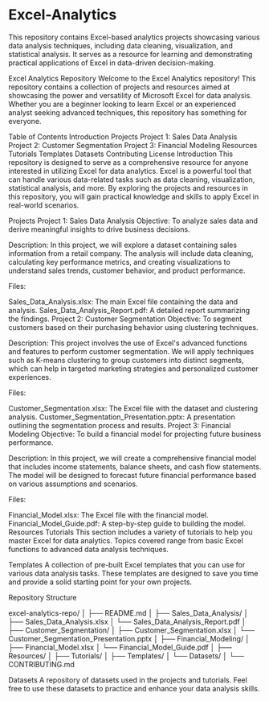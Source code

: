 # Excel-Analytics
This repository contains Excel-based analytics projects showcasing various data analysis techniques, including data cleaning, visualization, and statistical analysis. It serves as a resource for learning and demonstrating practical applications of Excel in data-driven decision-making.

Excel Analytics Repository
Welcome to the Excel Analytics repository! This repository contains a collection of projects and resources aimed at showcasing the power and versatility of Microsoft Excel for data analysis. Whether you are a beginner looking to learn Excel or an experienced analyst seeking advanced techniques, this repository has something for everyone.

Table of Contents
Introduction
Projects
Project 1: Sales Data Analysis
Project 2: Customer Segmentation
Project 3: Financial Modeling
Resources
Tutorials
Templates
Datasets
Contributing
License
Introduction
This repository is designed to serve as a comprehensive resource for anyone interested in utilizing Excel for data analytics. Excel is a powerful tool that can handle various data-related tasks such as data cleaning, visualization, statistical analysis, and more. By exploring the projects and resources in this repository, you will gain practical knowledge and skills to apply Excel in real-world scenarios.

Projects
Project 1: Sales Data Analysis
Objective: To analyze sales data and derive meaningful insights to drive business decisions.

Description: In this project, we will explore a dataset containing sales information from a retail company. The analysis will include data cleaning, calculating key performance metrics, and creating visualizations to understand sales trends, customer behavior, and product performance.

Files:

Sales_Data_Analysis.xlsx: The main Excel file containing the data and analysis.
Sales_Data_Analysis_Report.pdf: A detailed report summarizing the findings.
Project 2: Customer Segmentation
Objective: To segment customers based on their purchasing behavior using clustering techniques.

Description: This project involves the use of Excel's advanced functions and features to perform customer segmentation. We will apply techniques such as K-means clustering to group customers into distinct segments, which can help in targeted marketing strategies and personalized customer experiences.

Files:

Customer_Segmentation.xlsx: The Excel file with the dataset and clustering analysis.
Customer_Segmentation_Presentation.pptx: A presentation outlining the segmentation process and results.
Project 3: Financial Modeling
Objective: To build a financial model for projecting future business performance.

Description: In this project, we will create a comprehensive financial model that includes income statements, balance sheets, and cash flow statements. The model will be designed to forecast future financial performance based on various assumptions and scenarios.

Files:

Financial_Model.xlsx: The Excel file with the financial model.
Financial_Model_Guide.pdf: A step-by-step guide to building the model.
Resources
Tutorials
This section includes a variety of tutorials to help you master Excel for data analytics. Topics covered range from basic Excel functions to advanced data analysis techniques.

Templates
A collection of pre-built Excel templates that you can use for various data analysis tasks. These templates are designed to save you time and provide a solid starting point for your own projects.


Repository Structure

excel-analytics-repo/
│
├── README.md
│
├── Sales_Data_Analysis/
│   ├── Sales_Data_Analysis.xlsx
│   └── Sales_Data_Analysis_Report.pdf
│
├── Customer_Segmentation/
│   ├── Customer_Segmentation.xlsx
│   └── Customer_Segmentation_Presentation.pptx
│
├── Financial_Modeling/
│   ├── Financial_Model.xlsx
│   └── Financial_Model_Guide.pdf
│
├── Resources/
│   ├── Tutorials/
│   ├── Templates/
│   └── Datasets/
│
└── CONTRIBUTING.md

Datasets
A repository of datasets used in the projects and tutorials. Feel free to use these datasets to practice and enhance your data analysis skills.
